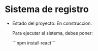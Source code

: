 <h1>Sistema de registro</h1>

- Estado del proyecto: En construccion.

  Para ejecutar el sistema, debes poner:

  ´´´npm install react´´´

